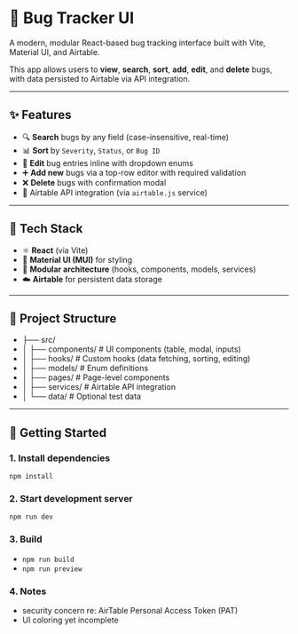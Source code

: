# 🐞 Bug Tracker UI

A modern, modular React-based bug tracking interface built with Vite, Material UI, and Airtable.

This app allows users to **view**, **search**, **sort**, **add**, **edit**, and **delete** bugs, with data persisted to Airtable via API integration.

---

## ✨ Features

- 🔍 **Search** bugs by any field (case-insensitive, real-time)
- 📊 **Sort** by `Severity`, `Status`, or `Bug ID`
- 📝 **Edit** bug entries inline with dropdown enums
- ➕ **Add new** bugs via a top-row editor with required validation
- ❌ **Delete** bugs with confirmation modal
- 💾 Airtable API integration (via `airtable.js` service)

---

## 🧱 Tech Stack

- ⚛️ **React** (via Vite)
- 🎨 **Material UI (MUI)** for styling
- 🧩 **Modular architecture** (hooks, components, models, services)
- ☁️ **Airtable** for persistent data storage

---

## 📁 Project Structure

- ├── src/
- │ ├── components/ # UI components (table, modal, inputs)
- │ ├── hooks/ # Custom hooks (data fetching, sorting, editing)
- │ ├── models/ # Enum definitions
- │ ├── pages/ # Page-level components
- │ ├── services/ # Airtable API integration
- │ └── data/ # Optional test data

---

## 🚀 Getting Started

### 1. Install dependencies
`npm install`

### 2. Start development server
`npm run dev`

### 3. Build
- `npm run build`
- `npm run preview`

### 4. Notes
- security concern re: AirTable Personal Access Token (PAT)
- UI coloring yet incomplete
